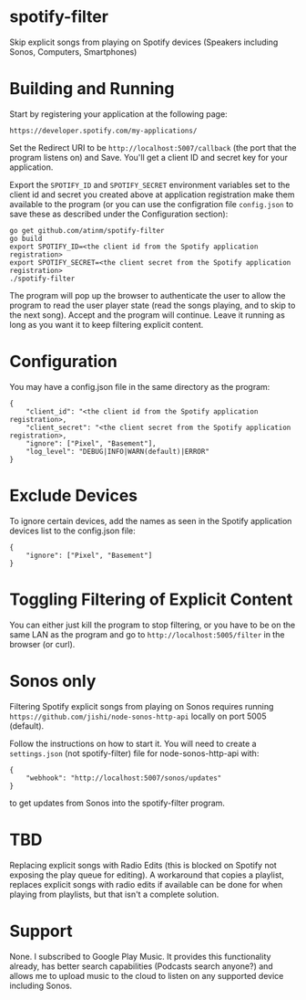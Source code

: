 # spotify-filter
Skip explicit songs from playing on Spotify devices (Speakers including Sonos, Computers, Smartphones)

# Building and Running

Start by registering your application at the following page:

    https://developer.spotify.com/my-applications/

Set the Redirect URI to be `http://localhost:5007/callback` (the port
that the program listens on) and Save. You'll get a client ID and
secret key for your application.

Export the `SPOTIFY_ID` and `SPOTIFY_SECRET` environment variables set
to the client id and secret you created above at application
registration make them available to the program (or you can use the
configration file `config.json` to save these as described under the
Configuration section):

    go get github.com/atinm/spotify-filter
    go build
    export SPOTIFY_ID=<the client id from the Spotify application registration>
    export SPOTIFY_SECRET=<the client secret from the Spotify application registration>
    ./spotify-filter

The program will pop up the browser to authenticate the user to allow
the program to read the user player state (read the songs playing, and
to skip to the next song). Accept and the program will continue. Leave
it running as long as you want it to keep filtering explicit content.

# Configuration

You may have a config.json file in the same directory as the program:

    {
        "client_id": "<the client id from the Spotify application registration>,
        "client_secret": "<the client secret from the Spotify application registration>,
        "ignore": ["Pixel", "Basement"],
        "log_level": "DEBUG|INFO|WARN(default)|ERROR"
    }
    
# Exclude Devices

To ignore certain devices, add the names as seen in the Spotify
application devices list to the config.json file:

    {
        "ignore": ["Pixel", "Basement"]
    }

# Toggling Filtering of Explicit Content

You can either just kill the program to stop filtering, or you have to
be on the same LAN as the program and go to
`http://localhost:5005/filter` in the browser (or curl).

# Sonos only

Filtering Spotify explicit songs from playing on Sonos requires
running `https://github.com/jishi/node-sonos-http-api` locally on port
5005 (default).

Follow the instructions on how to start it. You will need to create a
`settings.json` (not spotify-filter) file for node-sonos-http-api with:

    {
        "webhook": "http://localhost:5007/sonos/updates"
    }

to get updates from Sonos into the spotify-filter program.

# TBD

Replacing explicit songs with Radio Edits (this is blocked on Spotify
not exposing the play queue for editing). A workaround that copies a
playlist, replaces explicit songs with radio edits if available can be
done for when playing from playlists, but that isn't a complete
solution.

# Support

None. I subscribed to Google Play Music. It provides this
functionality already, has better search capabilities (Podcasts 
search anyone?) and allows me to upload music to the cloud to listen
on any supported device including Sonos.

